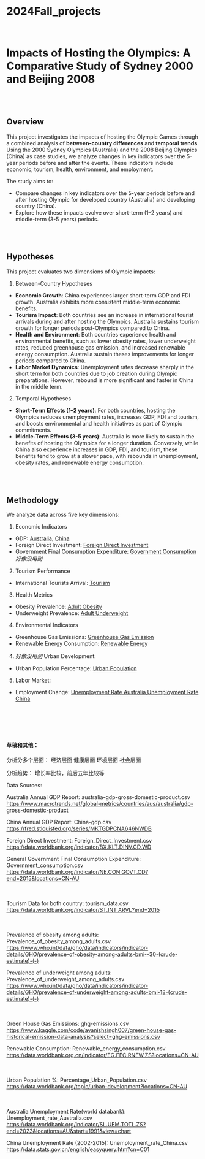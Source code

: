 # 2024Fall_projects
<br>

# Impacts of Hosting the Olympics: A Comparative Study of Sydney 2000 and Beijing 2008
<br><br>
## Overview
This project investigates the impacts of hosting the Olympic Games through a combined analysis of **between-country differences** and **temporal trends**. Using the 2000 Sydney Olympics (Australia) and the 2008 Beijing Olympics (China) as case studies, we analyze changes in key indicators over the 5-year periods before and after the events. These indicators include economic, tourism, health, environment, and employment.

The study aims to:
- Compare changes in key indicators over the 5-year periods before and after hosting Olympic for developed country (Australia) and developing country (China).
- Explore how these impacts evolve over short-term (1–2 years) and middle-term (3-5 years) periods.

<br><br>
## Hypotheses

This project evaluates two dimensions of Olympic impacts:

1. Between-Country Hypotheses
- **Economic Growth**: China experiences larger short-term GDP and FDI growth. Australia exhibits more consistent middle-term economic benefits.
- **Tourism Impact**: Both countries see an increase in international tourist arrivals during and after hosting the Olympics. Australia sustains tourism growth for longer periods post-Olympics compared to China.
- **Health and Environment**: Both countries experience health and environmental benefits, such as lower obesity rates, lower underweight rates, reduced greenhouse gas emission, and increased renewable energy consumption. Australia sustain theses improvements for longer periods compared to China.
- **Labor Market Dynamics**: Unemployment rates decrease sharply in the short term for both countries due to job creation during Olympic preparations. However, rebound is more significant and faster in China in the middle term.

2. Temporal Hypotheses
- **Short-Term Effects (1–2 years)**: For both countries, hosting the Olympics reduces unemployment rates, increases GDP, FDI and tourism, and boosts environmental and health initiatives as part of Olympic commitments.
- **Middle-Term Effects (3-5 years)**: Australia is more likely to sustain the benefits of hosting the Olympics for a longer duration. Conversely, while China also experience increases in GDP, FDI, and tourism, these benefits tend to grow at a slower pace, with rebounds in unemployment, obesity rates, and renewable energy consumption.

<br><br>
## Methodology
We analyze data across five key dimensions:

1. Economic Indicators
- GDP: [Australia](data/australia-gdp-gross-domestic-product.csv), [China](data/China-gdp.csv)
- Foreign Direct Investment: [Foreign Direct Investment](data/Foreign_Direct_Investment.csv)
- Government Final Consumption Expenditure: [Government Consumption](data/Government_consumption.csv) _好像没用到_

2. Tourism Performance
- International Tourists Arrival: [Tourism](data/tourism_data.csv)

3. Health Metrics
- Obesity Prevalence: [Adult Obesity](data/Prevalence_of_obesity_among_adults.csv)
- Underweight Prevalence: [Adult Underweight](data/Prevalence_of_underweight_among_adults.csv)

4. Environmental Indicators
- Greenhouse Gas Emissions: [Greenhouse Gas Emission](data/ghg-emissions.csv)
- Renewable Energy Consumption: [Renewable Energy](data/Renewable_energy_consumption.csv)

4. _好像没用到_ Urban Development:
- Urban Population Percentage: [Urban Population](data/Percentage_Urban_Population.csv)  

5. Labor Market:
- Employment Change: [Unemployment Rate Australia](data/Unemployment_rate_Australia.csv),[Unemployment Rate China](data/Unemployment_rate_China.csv)




<br><br><br><br>
#### 草稿和其他：
分析分多个层面：
经济层面
健康层面
环境层面
社会层面

分析趋势： 增长率比较，前后五年比较等


Data Sources:

Australia Annual GDP Report: australia-gdp-gross-domestic-product.csv
https://www.macrotrends.net/global-metrics/countries/aus/australia/gdp-gross-domestic-product

China Annual GDP Report: China-gdp.csv
https://fred.stlouisfed.org/series/MKTGDPCNA646NWDB

Foreign Direct Investment: Foreign_Direct_Investment.csv
https://data.worldbank.org/indicator/BX.KLT.DINV.CD.WD

General Government Final Consumption Expenditure: Government_consumption.csv
https://data.worldbank.org/indicator/NE.CON.GOVT.CD?end=2015&locations=CN-AU


<br><br>
Tourism Data for both country: tourism_data.csv
https://data.worldbank.org/indicator/ST.INT.ARVL?end=2015


<br><br>
Prevalence of obesity among adults: Prevalence_of_obesity_among_adults.csv
https://www.who.int/data/gho/data/indicators/indicator-details/GHO/prevalence-of-obesity-among-adults-bmi--30-(crude-estimate)-(-)

Prevalence of underweight among adults: Prevalence_of_underweight_among_adults.csv
https://www.who.int/data/gho/data/indicators/indicator-details/GHO/prevalence-of-underweight-among-adults-bmi-18-(crude-estimate)-(-)



<br><br>
Green House Gas Emissions: ghg-emissions.csv
https://www.kaggle.com/code/avanishsingh007/green-house-gas-historical-emission-data-analysis?select=ghg-emissions.csv

Renewable Consumption: Renewable_energy_consumption.csv
https://data.worldbank.org.cn/indicator/EG.FEC.RNEW.ZS?locations=CN-AU


<br><br>
Urban Population %: Percentage_Urban_Population.csv
https://data.worldbank.org/topic/urban-development?locations=CN-AU


<br><br>
Australia Unemployment Rate(world databank): Unemployment_rate_Australia.csv
https://data.worldbank.org/indicator/SL.UEM.TOTL.ZS?end=2023&locations=AU&start=1991&view=chart

China Unemployment Rate (2002-2015): Unemployment_rate_China.csv
https://data.stats.gov.cn/english/easyquery.htm?cn=C01
